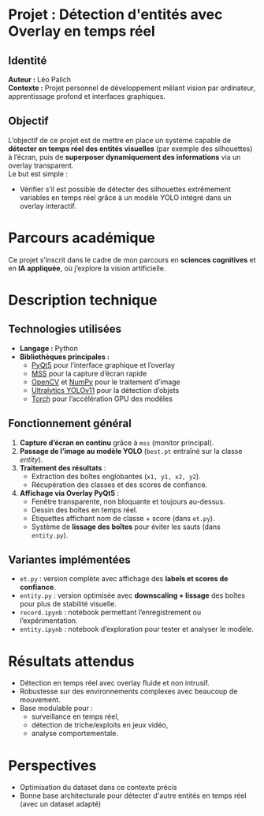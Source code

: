# Projet : Détection d'entités avec Overlay en temps réel

## Identité
**Auteur :** Léo Palich  
**Contexte :** Projet personnel de développement mêlant vision par ordinateur, apprentissage profond et interfaces graphiques.  

## Objectif
L’objectif de ce projet est de mettre en place un système capable de **détecter en temps réel des entités visuelles** (par exemple des silhouettes) à l’écran, puis de **superposer dynamiquement des informations** via un overlay transparent.  
Le but est simple :  
- Vérifier s’il est possible de détecter des silhouettes extrêmement variables en temps réel grâce à un modèle YOLO intégré dans un overlay interactif.  


# Parcours académique
Ce projet s’inscrit dans le cadre de mon parcours en **sciences cognitives** et en **IA appliquée**, où j’explore la vision artificielle.  

# Description technique

## Technologies utilisées
- **Langage :** Python  
- **Bibliothèques principales :**
  - [PyQt5](https://doc.qt.io/qtforpython/) pour l’interface graphique et l’overlay  
  - [MSS](https://python-mss.readthedocs.io/) pour la capture d’écran rapide  
  - [OpenCV](https://opencv.org/) et [NumPy](https://numpy.org/) pour le traitement d’image  
  - [Ultralytics YOLOv11](https://github.com/ultralytics/ultralytics) pour la détection d’objets  
  - [Torch](https://pytorch.org/) pour l’accélération GPU des modèles  

## Fonctionnement général
1. **Capture d’écran en continu** grâce à `mss` (monitor principal).  
2. **Passage de l’image au modèle YOLO** (`best.pt` entraîné sur la classe *entity*).  
3. **Traitement des résultats** :
   - Extraction des boîtes englobantes (`x1, y1, x2, y2`).  
   - Récupération des classes et des scores de confiance.  
4. **Affichage via Overlay PyQt5** :
   - Fenêtre transparente, non bloquante et toujours au-dessus.  
   - Dessin des boîtes en temps réel.  
   - Étiquettes affichant nom de classe + score (dans `et.py`).  
   - Système de **lissage des boîtes** pour éviter les sauts (dans `entity.py`).  

## Variantes implémentées
- `et.py` : version complète avec affichage des **labels et scores de confiance**.  
- `entity.py` : version optimisée avec **downscaling + lissage** des boîtes pour plus de stabilité visuelle.  
- `record.ipynb` : notebook permettant l’enregistrement ou l’expérimentation.  
- `entity.ipynb` : notebook d’exploration pour tester et analyser le modèle.  

# Résultats attendus
- Détection en temps réel avec overlay fluide et non intrusif.  
- Robustesse sur des environnements complexes avec beaucoup de mouvement.  
- Base modulable pour :  
  - surveillance en temps réel,  
  - détection de triche/exploits en jeux vidéo,  
  - analyse comportementale.  

# Perspectives
- Optimisation du dataset dans ce contexte précis
- Bonne base architecturale pour détecter d'autre entités en temps réel (avec un dataset adapté)